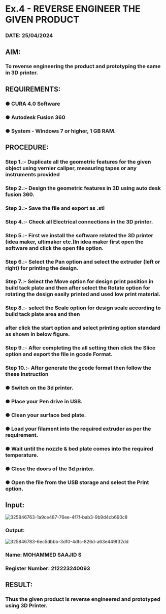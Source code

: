 # Ex.4   - REVERSE ENGINEER THE GIVEN PRODUCT

### DATE: 25/04/2024

## AIM: 
### To reverse engineering the product and prototyping the same in 3D printer.

## REQUIREMENTS:
### ●	CURA 4.0 Software
### ●	 Autodesk Fusion 360
### ●	 System - Windows 7 or higher, 1 GB RAM.

## PROCEDURE:
### Step 1.:- Duplicate all the geometric features for the given object using vernier caliper, measuring tapes or any instruments provided
### Step 2.:- Design the geometric features in 3D using auto desk fusion 360.
### Step 3.:- Save the file and export as .stl
### Step 4.:- Check all Electrical connections in the 3D printer.
### Step 5.:- First we install the software related the 3D printer (idea maker, ultimaker etc.)In idea maker first open the software and click the open file option.
### Step 6.:- Select the Pan option and select the extruder (left or right) for printing the design.
### Step 7.:- Select the Move option for design print position in build tack plate and then after select the Rotate option for rotating the design easily printed and used low print material.
### Step 8.:- select the Scale option for design scale according to build tack plate area and then
### after click the start option and select printing option standard as shown in below figure.
### Step 9.:- After completing the all setting then click the Slice option and export the file in gcode Format.
### Step 10.:- After generate the gcode format then follow the these instruction 
  ###   ●	Switch on the 3d printer.
  ###   ●	Place your Pen drive in USB.
  ###   ●	Clean your surface bed plate.
  ###   ●	Load your filament into the required extruder as per the requirement.
  ###   ●	Wait until the nozzle & bed plate comes into the required temperature.
  ###   ●	Close the doors of the 3d printer.
  ###   ●	Open the file from the USB storage and select the Print option.

## Input:
![325846763-1a9ce487-76ee-4f7f-bab3-9b9d4cb690c8](https://github.com/Rithviknathan/Ex.-10---REVERSE-ENGINEER-THE-GIVEN-PRODUCT/assets/148410509/d740971b-c7db-4747-adc1-c8b0754ffcff)

### Output:
![325846783-6ec5dbbb-3df0-4dfc-826d-a63e449f32dd](https://github.com/Rithviknathan/Ex.-10---REVERSE-ENGINEER-THE-GIVEN-PRODUCT/assets/148410509/768f004a-6221-424a-923f-987f8c1f6128)


### Name: MOHAMMED SAAJID S
### Register Number: 212223240093

## RESULT:
###   Thus the given product is reverse engineered and prototyped using 3D Printer.
